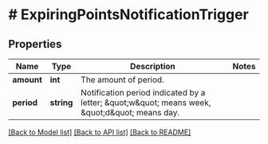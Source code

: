 # # ExpiringPointsNotificationTrigger

## Properties

Name | Type | Description | Notes
------------ | ------------- | ------------- | -------------
**amount** | **int** | The amount of period. | 
**period** | **string** | Notification period indicated by a letter; \&quot;w\&quot; means week, \&quot;d\&quot; means day. | 

[[Back to Model list]](../../README.md#documentation-for-models) [[Back to API list]](../../README.md#documentation-for-api-endpoints) [[Back to README]](../../README.md)


